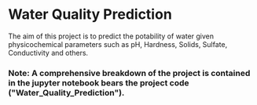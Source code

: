 # Water Quality Prediction

The aim of this project is to predict the potability of water given physicochemical parameters such as pH, Hardness, Solids, Sulfate, Conductivity and others.

### Note: A comprehensive breakdown of the project is contained in the jupyter notebook bears the project code ("Water_Quality_Prediction").
